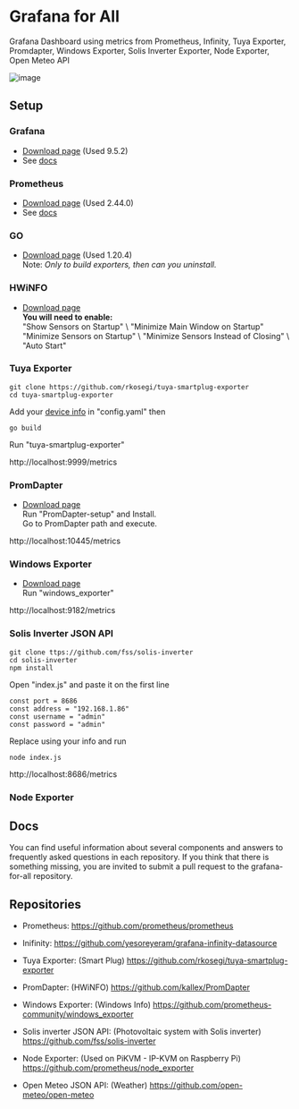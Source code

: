 # Grafana for All
Grafana Dashboard using metrics from Prometheus, Infinity, Tuya Exporter, Promdapter, Windows Exporter, Solis Inverter Exporter, Node Exporter, Open Meteo API

![image](https://github.com/luizbizzio/Grafana-for-all/assets/73234672/ff767a86-b51c-4cbd-a68c-649ed24c0572)

## Setup

### Grafana
* [Download page](https://grafana.com/grafana/download) (Used 9.5.2)
* See [docs](https://grafana.com/docs/grafana/latest/setup-grafana/installation/)

### Prometheus
* [Download page](https://prometheus.io/download/) (Used 2.44.0)
* See [docs](https://prometheus.io/docs/prometheus/latest/getting_started/)

### GO
* [Download page](https://go.dev/dl/) (Used 1.20.4)\
Note: _Only to build exporters, then can you uninstall._

### HWiNFO
* [Download page](https://www.hwinfo.com/download/) \
**You will need to enable:** \
"Show Sensors on Startup" \ 
"Minimize Main Window on Startup" \
"Minimize Sensors on Startup" \ 
"Minimize Sensors Instead of Closing" \ 
"Auto Start"

### Tuya Exporter
```
git clone https://github.com/rkosegi/tuya-smartplug-exporter
cd tuya-smartplug-exporter
```
Add your [device info](https://github.com/iRayanKhan/homebridge-tuya/wiki/Get-Local-Keys-for-your-devices) in "config.yaml" then
```
go build
```
Run "tuya-smartplug-exporter"

http://localhost:9999/metrics

### PromDapter
* [Download page](https://github.com/kallex/PromDapter/releases) \
Run "PromDapter-setup" and Install. \
Go to PromDapter path and execute.

http://localhost:10445/metrics

### Windows Exporter
* [Download page](https://github.com/prometheus-community/windows_exporter/releases) \
Run "windows_exporter"

http://localhost:9182/metrics

### Solis Inverter JSON API
```
git clone ttps://github.com/fss/solis-inverter
cd solis-inverter
npm install
```
Open "index.js" and paste it on the first line
```
const port = 8686
const address = "192.168.1.86"
const username = "admin"
const password = "admin"
```
Replace using your info and run
```
node index.js
```
http://localhost:8686/metrics

### Node Exporter



## Docs
You can find useful information about several components and answers to frequently asked questions in each repository. If you think that there is something missing, you are invited to submit a pull request to the grafana-for-all repository.

## Repositories

* Prometheus:
https://github.com/prometheus/prometheus

* Inifinity:
https://github.com/yesoreyeram/grafana-infinity-datasource

* Tuya Exporter: (Smart Plug)
https://github.com/rkosegi/tuya-smartplug-exporter
  
* PromDapter: (HWiNFO)
https://github.com/kallex/PromDapter
  
* Windows Exporter: (Windows Info)
https://github.com/prometheus-community/windows_exporter
  
* Solis inverter JSON API: (Photovoltaic system with Solis inverter)
https://github.com/fss/solis-inverter
  
* Node Exporter: (Used on PiKVM - IP-KVM on Raspberry Pi)
https://github.com/prometheus/node_exporter
  
* Open Meteo JSON API: (Weather)
https://github.com/open-meteo/open-meteo
